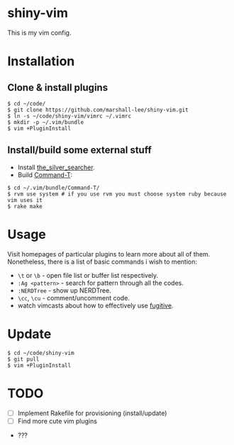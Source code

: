 shiny-vim
=========

This is my vim config.

# Installation

## Clone & install plugins
```
$ cd ~/code/
$ git clone https://github.com/marshall-lee/shiny-vim.git
$ ln -s ~/code/shiny-vim/vimrc ~/.vimrc
$ mkdir -p ~/.vim/bundle
$ vim +PluginInstall
```
## Install/build some external stuff
- Install [the_silver_searcher](https://github.com/ggreer/the_silver_searcher).
- Build [Command-T](https://github.com/wincent/command-t):
```
$ cd ~/.vim/bundle/Command-T/
$ rvm use system # if you use rvm you must choose system ruby because vim uses it
$ rake make
```

# Usage
Visit homepages of particular plugins to learn more about all of them. Nonetheless, there is a list of basic commands i wish to mention:
- `\t` or `\b` - open file list or buffer list respectively.
- `:Ag <pattern>` - search for pattern through all the codes.
- `:NERDTree` - show up NERDTree.
- `\cc`, `\cu` - comment/uncomment code.
- watch vimcasts about how to effectively use [fugitive](https://github.com/tpope/vim-fugitive).

# Update
```
$ cd ~/code/shiny-vim
$ git pull
$ vim +PluginInstall
```

# TODO
 - [ ] Implement Rakefile for provisioning (install/update)
 - [ ] Find more cute vim plugins
 - ???
